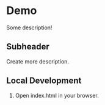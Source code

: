 # Demo

Some description!

## Subheader

Create more description.

## Local Development

1. Open index.html in your browser.
